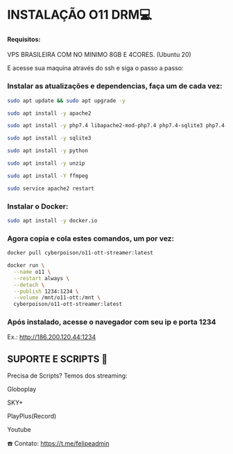 # INSTALAÇÃO O11 DRM💻
#### Requisitos:

VPS BRASILEIRA COM NO MINIMO 8GB E 4CORES. (Ubuntu 20)

E acesse sua maquina através do ssh e siga o passo a passo:

### Instalar as atualizações e dependencias, faça um de cada vez:
```bash
sudo apt update && sudo apt upgrade -y
```
```bash
sudo apt install -y apache2
```
```bash
sudo apt install -y php7.4 libapache2-mod-php7.4 php7.4-sqlite3 php7.4-mysql php7.4-curl php7.4-json php7.4-cgi php7.4-xml
```
```bash
sudo apt install -y sqlite3
```
```bash
sudo apt install -y python
```
```bash
sudo apt install -y unzip
```
```bash
sudo apt install -Y ffmpeg
```
```bash
sudo service apache2 restart
```


### Instalar o Docker:
```bash
sudo apt install -y docker.io
```

### Agora copia e cola estes comandos, um por vez:
```bash
docker pull cyberpoison/o11-ott-streamer:latest
```
```bash
docker run \
  --name o11 \
  --restart always \
  --detach \
  --publish 1234:1234 \
  --volume /mnt/o11-ott:/mnt \
  cyberpoison/o11-ott-streamer:latest 
```
### Após instalado, acesse o navegador com seu ip e porta 1234

   Ex.: http://186.200.120.44:1234

## SUPORTE E SCRIPTS 📎
Precisa de Scripts? Temos dos streaming:

Globoplay

SKY+

PlayPlus(Record)

Youtube

☎️ Contato: https://t.me/felipeadmin

